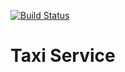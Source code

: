 [![Build Status](https://travis-ci.org/AIRAT1/taxi-service.svg?branch=master)](https://travis-ci.org/AIRAT1/taxi-service)

# Taxi Service